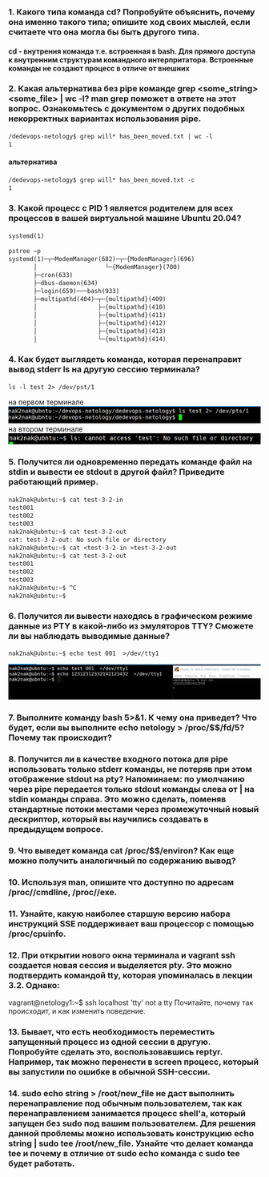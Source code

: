 ### 1. Какого типа команда cd? Попробуйте объяснить, почему она именно такого типа; опишите ход своих мыслей, если считаете что она могла бы быть другого типа.
#### cd - внутрення команда т.е. встроенная в bash. Для прямого доступа к внутренним структурам командного интерпритатора. Встроенные команды не создают процесс в отличе от внешних

### 2. Какая альтернатива без pipe команде grep <some_string> <some_file> | wc -l? man grep поможет в ответе на этот вопрос. Ознакомьтесь с документом о других подобных некорректных вариантах использования pipe.
    /dedevops-netology$ grep will* has_been_moved.txt | wc -l
    1
#### альтернатива
    /dedevops-netology$ grep will* has_been_moved.txt -c
    1

### 3. Какой процесс с PID 1 является родителем для всех процессов в вашей виртуальной машине Ubuntu 20.04?
`systemd(1)`

    pstree –p
    systemd(1)─┬─ModemManager(682)─┬─{ModemManager}(696)
           │                   └─{ModemManager}(700)
           ├─cron(633)
           ├─dbus-daemon(634)
           ├─login(659)───bash(933)
           ├─multipathd(404)─┬─{multipathd}(409)
           │                 ├─{multipathd}(410)
           │                 ├─{multipathd}(411)
           │                 ├─{multipathd}(412)
           │                 ├─{multipathd}(413)
           │                 └─{multipathd}(414)

### 4. Как будет выглядеть команда, которая перенаправит вывод stderr ls на другую сессию терминала?
    ls -l test 2> /dev/pst/1
на первом терминале
![ls_pts1](https://github.com/nak2nak/devops-netology/blob/main/img/3-2-001.png)
на втором терминале
![ls_pts2](https://github.com/nak2nak/devops-netology/blob/main/img/3-2-002.png)
### 5. Получится ли одновременно передать команде файл на stdin и вывести ее stdout в другой файл? Приведите работающий пример.
    nak2nak@ubntu:~$ cat test-3-2-in 
    test001
    test002
    test003
    nak2nak@ubntu:~$ cat test-3-2-out
    cat: test-3-2-out: No such file or directory
    nak2nak@ubntu:~$ cat <test-3-2-in >test-3-2-out
    nak2nak@ubntu:~$ cat test-3-2-out 
    test001
    test002
    test003
    nak2nak@ubntu:~$ ^C
    nak2nak@ubntu:~$  

### 6. Получится ли вывести находясь в графическом режиме данные из PTY в какой-либо из эмуляторов TTY? Сможете ли вы наблюдать выводимые данные?
    nak2nak@ubntu:~$ echo test 001  >/dev/tty1
![ls_tty](https://github.com/nak2nak/devops-netology/blob/main/img/3-2-003.png)

### 7. Выполните команду bash 5>&1. К чему она приведет? Что будет, если вы выполните echo netology > /proc/$$/fd/5? Почему так происходит?

### 8. Получится ли в качестве входного потока для pipe использовать только stderr команды, не потеряв при этом отображение stdout на pty? Напоминаем: по умолчанию через pipe передается только stdout команды слева от | на stdin команды справа. Это можно сделать, поменяв стандартные потоки местами через промежуточный новый дескриптор, который вы научились создавать в предыдущем вопросе.

### 9. Что выведет команда cat /proc/$$/environ? Как еще можно получить аналогичный по содержанию вывод?

### 10. Используя man, опишите что доступно по адресам /proc/<PID>/cmdline, /proc/<PID>/exe.

### 11. Узнайте, какую наиболее старшую версию набора инструкций SSE поддерживает ваш процессор с помощью /proc/cpuinfo.

### 12. При открытии нового окна терминала и vagrant ssh создается новая сессия и выделяется pty. Это можно подтвердить командой tty, которая упоминалась в лекции 3.2. Однако:

vagrant@netology1:~$ ssh localhost 'tty'
not a tty
Почитайте, почему так происходит, и как изменить поведение.

### 13. Бывает, что есть необходимость переместить запущенный процесс из одной сессии в другую. Попробуйте сделать это, воспользовавшись reptyr. Например, так можно перенести в screen процесс, который вы запустили по ошибке в обычной SSH-сессии.

### 14. sudo echo string > /root/new_file не даст выполнить перенаправление под обычным пользователем, так как перенаправлением занимается процесс shell'а, который запущен без sudo под вашим пользователем. Для решения данной проблемы можно использовать конструкцию echo string | sudo tee /root/new_file. Узнайте что делает команда tee и почему в отличие от sudo echo команда с sudo tee будет работать.


